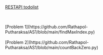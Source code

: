 [RESTAPI todolist ](https://documenter.getpostman.com/view/17363425/2s93zH1dzU)



<br>
<br>
[Problem 1](https://github.com/Rathapol-Putharaksa/AS1/blob/main/findMaxIndex.py)
<br>
<br>
[Problem 2](https://github.com/Rathapol-Putharaksa/AS1/blob/main/countBackZero.py)


